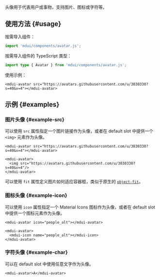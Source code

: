 头像用于代表用户或事物，支持图片、图标或字符等。

## 使用方法 {#usage}

按需导入组件：

```js
import 'mdui/components/avatar.js';
```

按需导入组件的 TypeScript 类型：

```ts
import type { Avatar } from 'mdui/components/avatar.js';
```

使用示例：

```html,example
<mdui-avatar src="https://avatars.githubusercontent.com/u/3030330?s=40&v=4"></mdui-avatar>
```

## 示例 {#examples}

### 图片头像 {#example-src}

可以使用 `src` 属性指定一个图片链接作为头像，或者在 default slot 中提供一个 `<img>` 元素作为头像。

```html,example,expandable
<mdui-avatar src="https://avatars.githubusercontent.com/u/3030330?s=40&v=4"></mdui-avatar>

<mdui-avatar>
  <img src="https://avatars.githubusercontent.com/u/3030330?s=40&v=4"/>
</mdui-avatar>
```

可以使用 `fit` 属性定义图片如何适应容器框，类似于原生的 [`object-fit`](https://developer.mozilla.org/en-US/docs/Web/CSS/object-fit)。

### 图标头像 {#example-icon}

可以使用 `icon` 属性指定一个 Material Icons 图标作为头像，或者在 default slot 中提供一个图标元素作为头像。

```html,example,expandable
<mdui-avatar icon="people_alt"></mdui-avatar>

<mdui-avatar>
  <mdui-icon name="people_alt"></mdui-icon>
</mdui-avatar>
```

### 字符头像 {#example-char}

可以在 default slot 中使用任意文字作为头像。

```html,example,expandable
<mdui-avatar>A</mdui-avatar>
```
